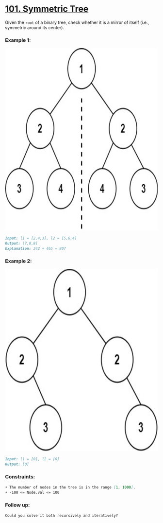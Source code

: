 # [**101. Symmetric Tree**](https://leetcode.com/problems/symmetric-tree/description/)

Given the `root` of a binary tree, check whether it is a mirror of itself (i.e., symmetric around its center).

### **Example 1:**

<img src="https://raw.githubusercontent.com/leetcoin-releases/leetcode-solution/refs/heads/main/res/pin/472843784-51ca159f-6b6b-447b-921c-bbeebbd28e86.jpg" width="1580" height="600"/>

```md
Input: l1 = [2,4,3], l2 = [5,6,4]
Output: [7,0,8]
Explanation: 342 + 465 = 807
```

### **Example 2:**

<img src="https://raw.githubusercontent.com/leetcoin-releases/leetcode-solution/refs/heads/main/res/pin/472844188-87ad35db-301b-4ed2-b229-c104a81d4f2b.jpg" width="1580" height="600"/>

```md
Input: l1 = [0], l2 = [0]
Output: [0]
```

### **Constraints:**
```md
• The number of nodes in the tree is in the range [1, 1000].
• -100 <= Node.val <= 100
```

### **Follow up:**
```md
Could you solve it both recursively and iteratively?
```